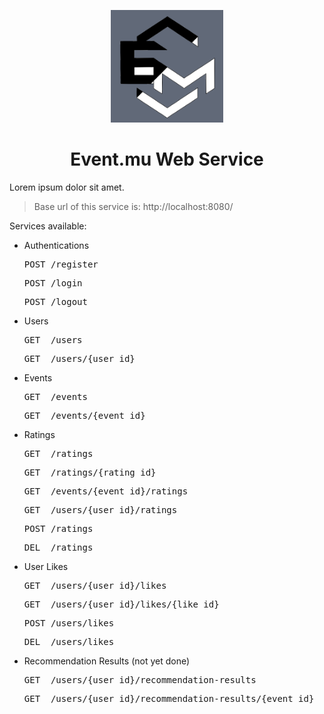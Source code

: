 <p align="center">
  <img src="img/eventmu.png" alt="Logo" height="180" />
</p>

<h1 align="center">Event.mu Web Service</h1>

Lorem ipsum dolor sit amet.

> Base url of this service is: http://localhost:8080/

Services available:

- Authentications
  <pre>POST /register</pre>
  <pre>POST /login</pre>
  <pre>POST /logout</pre>

- Users
  <pre>GET  /users</pre>
  <pre>GET  /users/{user_id}</pre>

- Events
  <pre>GET  /events</pre>
  <pre>GET  /events/{event_id}</pre>

- Ratings
  <pre>GET  /ratings</pre>
  <pre>GET  /ratings/{rating_id}</pre>
  <pre>GET  /events/{event_id}/ratings</pre>
  <pre>GET  /users/{user_id}/ratings</pre>
  <pre>POST /ratings</pre>
  <pre>DEL  /ratings</pre>

- User Likes
  <pre>GET  /users/{user_id}/likes</pre>
  <pre>GET  /users/{user_id}/likes/{like_id}</pre>
  <pre>POST /users/likes</pre>
  <pre>DEL  /users/likes</pre>

- Recommendation Results (not yet done)
  <pre>GET  /users/{user_id}/recommendation-results</pre>
  <pre>GET  /users/{user_id}/recommendation-results/{event_id}</pre>
